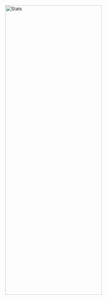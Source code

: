 <html>
<head>
</head>
<body>
<img src="https://mail.google.com/mail/u/0/?ui=2&ik=7f888b108e&view=fimg&th=1622bf3f86805c23&attid=0.1&disp=emb&realattid=1622bf3ea7d5ead28ea1&attbid=ANGjdJ_cbo2T3FfJVwChrQFnkwXr_rRWedZXoV1tk_hOqSZRz6eNMDN2ps_oBmlZhx4tR7YjaCfsCj1SwhNljGcXC6Sy9zqH2Odlm0sRFBWMzkhWnYZFPz-L-oCB2VQ&sz=s0-l75-ft&ats=1521157826805&rm=1622bf3f86805c23&zw&atsh=1" alt="Stats" width="300" height="900">
</body>
</html>
